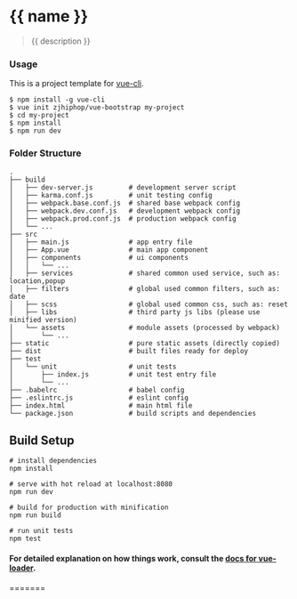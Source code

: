 # {{ name }}

> {{ description }}

### Usage

This is a project template for [vue-cli](https://github.com/vuejs/vue-cli).

```
$ npm install -g vue-cli
$ vue init zjhiphop/vue-bootstrap my-project
$ cd my-project
$ npm install
$ npm run dev
```

### Folder Structure

``` 
.
├── build
│   ├── dev-server.js         # development server script
│   ├── karma.conf.js         # unit testing config
│   ├── webpack.base.conf.js  # shared base webpack config
│   ├── webpack.dev.conf.js   # development webpack config
│   ├── webpack.prod.conf.js  # production webpack config
│   └── ...
├── src
│   ├── main.js               # app entry file
│   ├── App.vue               # main app component
│   ├── components            # ui components
│   │   └── ...
│   ├── services              # shared common used service, such as: location,popup
│   ├── filters               # global used common filters, such as: date
│   ├── scss                  # global used common css, such as: reset
│   ├── libs                  # third party js libs (please use minified version)
│   └── assets                # module assets (processed by webpack)
│       └── ...
├── static                    # pure static assets (directly copied)
├── dist                      # built files ready for deploy
├── test
│   └── unit                  # unit tests
│       ├── index.js          # unit test entry file
│       └── ...
├── .babelrc                  # babel config
├── .eslintrc.js              # eslint config
├── index.html                # main html file
└── package.json              # build scripts and dependencies
```
## Build Setup

```
# install dependencies
npm install

# serve with hot reload at localhost:8080
npm run dev

# build for production with minification
npm run build

# run unit tests
npm test
```

#### For detailed explanation on how things work, consult the [docs for vue-loader](http://vuejs.github.io/vue-loader).
=======
